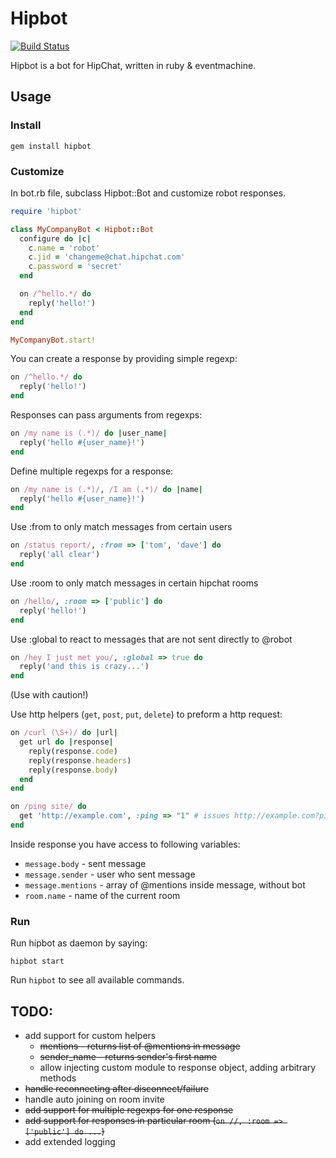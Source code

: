 # Hipbot

[![Build Status](https://secure.travis-ci.org/pewniak747/hipbot.png?branch=master)](http://travis-ci.org/pewniak747/hipbot)

Hipbot is a bot for HipChat, written in ruby & eventmachine.

## Usage

### Install

```
gem install hipbot
```

### Customize

In bot.rb file, subclass Hipbot::Bot and customize robot responses.

``` ruby
require 'hipbot'

class MyCompanyBot < Hipbot::Bot
  configure do |c|
    c.name = 'robot'
    c.jid = 'changeme@chat.hipchat.com'
    c.password = 'secret'
  end

  on /^hello.*/ do
    reply('hello!')
  end
end

MyCompanyBot.start!
```

You can create a response by providing simple regexp:

``` ruby
on /^hello.*/ do
  reply('hello!')
end
```

Responses can pass arguments from regexps:

``` ruby
on /my name is (.*)/ do |user_name|
  reply('hello #{user_name}!')
end
```

Define multiple regexps for a response:

``` ruby
on /my name is (.*)/, /I am (.*)/ do |name|
  reply('hello #{user_name}!')
end
```

Use :from to only match messages from certain users

``` ruby
on /status report/, :from => ['tom', 'dave'] do
  reply('all clear')
end
```

Use :room to only match messages in certain hipchat rooms

``` ruby
on /hello/, :room => ['public'] do
  reply('hello!')
end
```

Use :global to react to messages that are not sent directly to @robot

``` ruby
on /hey I just met you/, :global => true do
  reply('and this is crazy...')
end
```

(Use with caution!)

Use http helpers (`get`, `post`, `put`, `delete`) to preform a http request:

``` ruby
on /curl (\S+)/ do |url|
  get url do |response|
    reply(response.code)
    reply(response.headers)
    reply(response.body)
  end
end
```

``` ruby
on /ping site/ do
  get 'http://example.com', :ping => "1" # issues http://example.com?ping=1
end
```

Inside response you have access to following variables:

* `message.body` - sent message
* `message.sender` - user who sent message
* `message.mentions` - array of @mentions inside message, without bot
* `room.name` - name of the current room

### Run

Run hipbot as daemon by saying:

```
hipbot start
```

Run `hipbot` to see all available commands.

## TODO:

* add support for custom helpers
  * ~~mentions - returns list of @mentions in message~~
  * ~~sender_name - returns sender's first name~~
  * allow injecting custom module to response object, adding arbitrary methods
* ~~handle reconnecting after disconnect/failure~~
* handle auto joining on room invite
* ~~add support for multiple regexps for one response~~
* ~~add support for responses in particular room (`on //, :room => ['public'] do ...`)~~
* add extended logging
